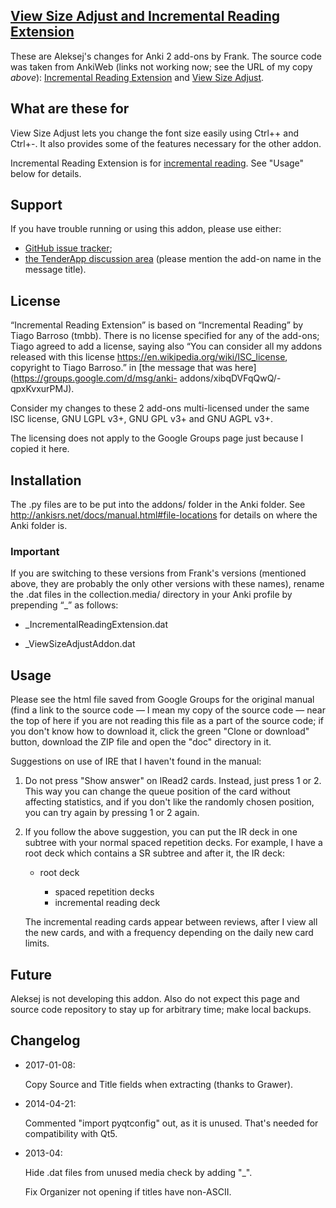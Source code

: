 ##  [View Size Adjust and Incremental Reading Extension](https://github.com/aleksejrs/anki-2.0-vsa-and-ire)

These are Aleksej's changes for Anki 2 add-ons by Frank.
The source code was taken from AnkiWeb (links not working now; see the URL of my
copy *above*): [Incremental Reading Extension](https://ankiweb.net/shared/info/2880922486) and [View Size Adjust](https://ankiweb.net/shared/info/3136737107).

## What are these for

View Size Adjust lets you change the font size easily using Ctrl++ and
Ctrl+-.  It also provides some of the features necessary for the other addon.

Incremental Reading Extension is for [incremental reading](http://www.supermemo.com/help/read.htm).
See "Usage" below for details.

## Support

If you have trouble running or using this addon, please use either:

* <a href="https://github.com/aleksejrs/anki-2.0-vsa-and-ire/issues">GitHub issue tracker</a>;
* <a href="https://anki.tenderapp.com/discussions/add-ons">the TenderApp discussion area</a> (please mention the add-on name in the message title).

## License

“Incremental Reading Extension” is based on “Incremental Reading”
by Tiago Barroso (tmbb). There is no license specified for any of
the add-ons; Tiago agreed to add a license, saying also “You can
consider all my addons released with this license
<https://en.wikipedia.org/wiki/ISC_license>, copyright to Tiago
Barroso.” in [the message that was here](https://groups.google.com/d/msg/anki-
addons/xibqDVFqQwQ/-qpxKvxurPMJ).

Consider my changes to these 2 add-ons multi-licensed under the
same ISC license, GNU LGPL v3+, GNU GPL v3+ and GNU AGPL v3+.

The licensing does not apply to the Google Groups page just because
I copied it here.

## Installation

The .py files are to be put into the addons/ folder in the Anki
folder.  See <http://ankisrs.net/docs/manual.html#file-locations>
for details on where the Anki folder is.

### Important

If you are switching to these versions from Frank's versions
(mentioned above, they are probably the only other versions with
these names), rename the .dat files in the collection.media/
directory in your Anki profile by prepending “_” as follows:

* _IncrementalReadingExtension.dat

* _ViewSizeAdjustAddon.dat

## Usage

Please see the html file saved from Google Groups for the original
manual (find a link to the source code — I mean my copy of the source
code — near the top of here if you are not reading this file as a part
of the source code; if you don't know how to download it, click the green
"Clone or download" button, download the ZIP file and open the "doc" directory
in it.


Suggestions on use of IRE that I haven't found in the
manual:

1. Do not press "Show answer" on IRead2 cards.  Instead, just
press 1 or 2.  This way you can change the queue position of
the card without affecting statistics, and if you don't like the
randomly chosen position, you can try again by pressing 1 or 2
again.

2. If you follow the above suggestion, you can put the IR deck
in one subtree with your normal spaced repetition decks.  For
example, I have a root deck which contains a SR subtree and
after it, the IR deck:

    * root deck

        * spaced repetition decks
        * incremental reading deck

    The incremental reading cards appear between reviews, after
    I view all the new cards, and with a frequency depending on
    the daily new card limits.

## Future

Aleksej is not developing this addon.  Also do not expect this page
and source code repository to stay up for arbitrary time; make local
backups.

## Changelog

* 2017-01-08:

     Copy Source and Title fields when extracting (thanks to Grawer).

* 2014-04-21:

     Commented "import pyqtconfig" out, as it is unused. That's needed for compatibility with Qt5.

* 2013-04:

    Hide .dat files from unused media check by adding "_".

    Fix Organizer not opening if titles have non-ASCII.
